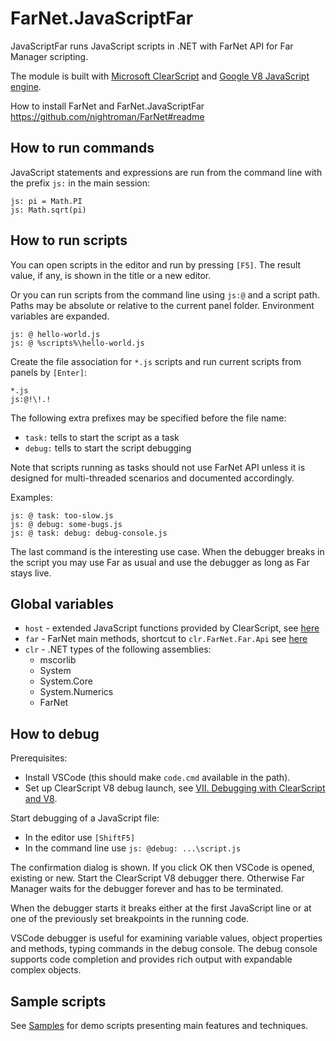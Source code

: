 # FarNet.JavaScriptFar

JavaScriptFar runs JavaScript scripts in .NET with FarNet API for Far Manager scripting.

The module is built with [Microsoft ClearScript](https://github.com/Microsoft/ClearScript) and [Google V8 JavaScript engine](https://developers.google.com/v8/).

How to install FarNet and FarNet.JavaScriptFar\
<https://github.com/nightroman/FarNet#readme>

## How to run commands

JavaScript statements and expressions are run from the
command line with the prefix `js:` in the main session:

    js: pi = Math.PI
    js: Math.sqrt(pi)

## How to run scripts

You can open scripts in the editor and run by pressing `[F5]`.
The result value, if any, is shown in the title or a new editor.

Or you can run scripts from the command line using `js:@` and a script path.
Paths may be absolute or relative to the current panel folder. Environment
variables are expanded.

    js: @ hello-world.js
    js: @ %scripts%\hello-world.js

Create the file association for `*.js` scripts and run current scripts from panels by `[Enter]`:

    *.js
    js:@!\!.!

The following extra prefixes may be specified before the file name:

- `task:` tells to start the script as a task
- `debug:` tells to start the script debugging

Note that scripts running as tasks should not use FarNet API unless it is
designed for multi-threaded scenarios and documented accordingly.

Examples:

    js: @ task: too-slow.js
    js: @ debug: some-bugs.js
    js: @ task: debug: debug-console.js

The last command is the interesting use case. When the debugger breaks in the
script you may use Far as usual and use the debugger as long as Far stays live.

## Global variables

- `host` - extended JavaScript functions provided by ClearScript, see [here](https://microsoft.github.io/ClearScript/Reference/html/Methods_T_Microsoft_ClearScript_ExtendedHostFunctions.htm)
- `far` - FarNet main methods, shortcut to `clr.FarNet.Far.Api` see [here](https://github.com/nightroman/FarNet/blob/master/FarNet/FarNet/Far.cs)
- `clr` - .NET types of the following assemblies:
    - mscorlib
    - System
    - System.Core
    - System.Numerics
    - FarNet

## How to debug

Prerequisites:

- Install VSCode (this should make `code.cmd` available in the path).
- Set up ClearScript V8 debug launch, see [VII. Debugging with ClearScript and V8](https://microsoft.github.io/ClearScript/Details/Build.html).

Start debugging of a JavaScript file:

- In the editor use `[ShiftF5]`
- In the command line use `js: @debug: ...\script.js`

The confirmation dialog is shown. If you click OK then VSCode is opened,
existing or new. Start the ClearScript V8 debugger there. Otherwise Far
Manager waits for the debugger forever and has to be terminated.

When the debugger starts it breaks either at the first JavaScript line or at
one of the previously set breakpoints in the running code.

VSCode debugger is useful for examining variable values, object properties and
methods, typing commands in the debug console. The debug console supports code
completion and provides rich output with expandable complex objects.

## Sample scripts

See [Samples](Samples) for demo scripts presenting main features and techniques.
